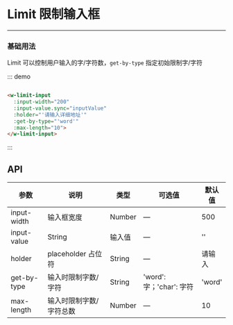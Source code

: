 # Limit 限制输入框
----
### 基础用法
Limit 可以控制用户输入的字/字符数，```get-by-type``` 指定初始限制字/字符
<div class="demo-block">
  <w-limit-input
    :input-width="200"
    :input-value.sync="inputValue"
    :holder="'请输入'"
    :get-by-type="'word'"
    :max-length="10">
  </w-limit-input>
</div>

::: demo
```html

<w-limit-input
  :input-width="200"
  :input-value.sync="inputValue"
  :holder="'请输入详细地址'"
  :get-by-type="'word'"
  :max-length="10">
</w-limit-input>

```
:::

<script>
export default {
  data() {
    return {
      inputValue: '',

    };
  }
}
</script>


## API

| 参数      | 说明          | 类型      | 可选值                           | 默认值  |
|---------- |-------------- |---------- |--------------------------------  |-------- |
| input-width | 输入框宽度 | Number | — | 500 |
| input-value | String | 输入值 | — | '' |
| holder | placeholder 占位符 | String | — | 请输入 |
| get-by-type | 输入时限制字数/字符 | String | 'word': 字；'char': 字符 | 'word' |
| max-length | 输入时限制字数/字符总数 | Number | — | 10 |

